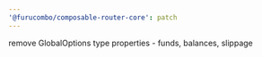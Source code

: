 ```yaml
---
'@furucombo/composable-router-core': patch
---
```


remove GlobalOptions type properties - funds, balances, slippage
